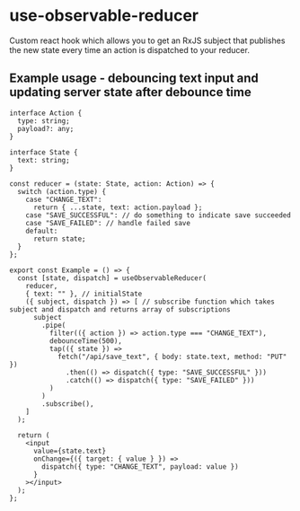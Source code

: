 # use-observable-reducer

Custom react hook which allows you to get an RxJS subject that publishes the new state every time an action is dispatched to your reducer.

## Example usage - debouncing text input and updating server state after debounce time

```
interface Action {
  type: string;
  payload?: any;
}

interface State {
  text: string;
}

const reducer = (state: State, action: Action) => {
  switch (action.type) {
    case "CHANGE_TEXT":
      return { ...state, text: action.payload };
    case "SAVE_SUCCESSFUL": // do something to indicate save succeeded
    case "SAVE_FAILED": // handle failed save
    default:
      return state;
  }
};

export const Example = () => {
  const [state, dispatch] = useObservableReducer(
    reducer,
    { text: "" }, // initialState
    ({ subject, dispatch }) => [ // subscribe function which takes subject and dispatch and returns array of subscriptions
      subject
        .pipe(
          filter(({ action }) => action.type === "CHANGE_TEXT"),
          debounceTime(500),
          tap(({ state }) =>
            fetch("/api/save_text", { body: state.text, method: "PUT" })
              .then(() => dispatch({ type: "SAVE_SUCCESSFUL" }))
              .catch(() => dispatch({ type: "SAVE_FAILED" }))
          )
        )
        .subscribe(),
    ]
  );

  return (
    <input
      value={state.text}
      onChange={({ target: { value } }) =>
        dispatch({ type: "CHANGE_TEXT", payload: value })
      }
    ></input>
  );
};
```
